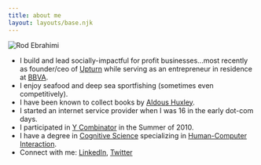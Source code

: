 ```yaml
---
title: about me
layout: layouts/base.njk
---
```


![Rod Ebrahimi](/images/rod-avatar042019.png)

* I build and lead socially-impactful for profit businesses...most recently as founder/ceo of [Upturn](https://upturncredit.com) while serving as an entrepreneur in residence at [BBVA](https://bbvausa.com).
* I enjoy seafood and deep sea sportfishing (sometimes even competitively).
* I have been known to collect books by [Aldous Huxley](https://en.wikipedia.org/wiki/Aldous_Huxley).
* I started an internet service provider when I was 16 in the early dot-com days.
* I participated in [Y Combinator](https://ycombinator.com) in the Summer of 2010.
* I have a degree in [Cognitive Science](https://en.wikipedia.org/wiki/Cognitive_science) specializing in [Human-Computer Interaction](https://en.wikipedia.org/wiki/Human%E2%80%93computer_interaction).
* Connect with me: [LinkedIn](https://linkedin.com/in/rodebrahimi), [Twitter](https://twitter.com/innovatebig)
